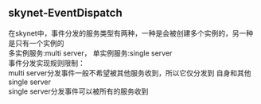 ## skynet-EventDispatch
在skynet中，事件分发的服务类型有两种，一种是会被创建多个实例的，另一种是只有一个实例的  
多实例服务:multi server， 单实例服务:single server  
事件分发实现规则限制：  
multi server分发事件一般不希望被其他服务收到，所以它仅分发到 自身和其他single server  
single server分发事件可以被所有的服务收到  
